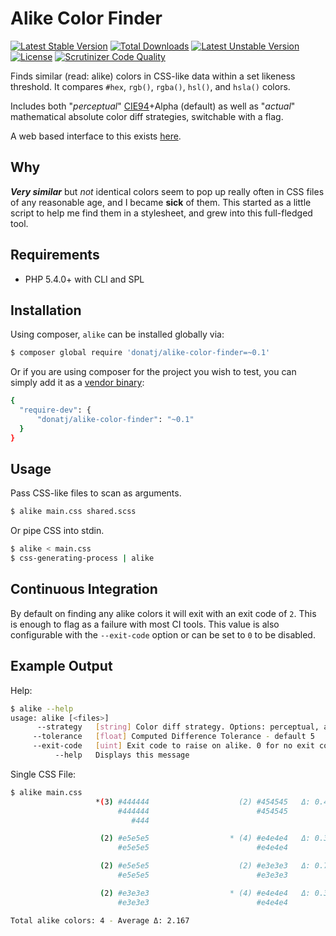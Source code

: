 # Alike Color Finder

[![Latest Stable Version](https://poser.pugx.org/donatj/alike-color-finder/v/stable.png)](https://packagist.org/packages/donatj/alike-color-finder) 
[![Total Downloads](https://poser.pugx.org/donatj/alike-color-finder/downloads.png)](https://packagist.org/packages/donatj/alike-color-finder) 
[![Latest Unstable Version](https://poser.pugx.org/donatj/alike-color-finder/v/unstable.png)](https://packagist.org/packages/donatj/alike-color-finder) 
[![License](https://poser.pugx.org/donatj/alike-color-finder/license.png)](https://packagist.org/packages/donatj/alike-color-finder)
[![Scrutinizer Code Quality](https://scrutinizer-ci.com/g/donatj/AlikeColorFinder/badges/quality-score.png?b=master)](https://scrutinizer-ci.com/g/donatj/AlikeColorFinder/?branch=master)

Finds similar (read: alike) colors in CSS-like data within a set likeness threshold. It compares `#hex`, `rgb()`, `rgba()`, `hsl()`, and `hsla()` colors.

Includes both "*perceptual*" [CIE94](http://en.wikipedia.org/wiki/Color_difference#CIE94)+Alpha (default) as well as "*actual*" mathematical absolute color diff strategies, switchable with a flag.

A web based interface to this exists [here](https://donatstudios.com/CSS-Alike-Color-Finder).

## Why

***Very similar*** but *not* identical colors seem to pop up really often in CSS files of any reasonable age, and I became **sick** of them. This started as a little script to help me find them in a stylesheet, and grew into this full-fledged tool.

## Requirements

- PHP 5.4.0+ with CLI and SPL

## Installation

Using composer, `alike` can be installed globally via:

```bash
$ composer global require 'donatj/alike-color-finder=~0.1'
```

Or if you are using composer for the project you wish to test, you can simply add it as a [vendor binary](https://getcomposer.org/doc/articles/vendor-binaries.md):

```bash
{
  "require-dev": {
      "donatj/alike-color-finder": "~0.1"
  }
}
```

## Usage

Pass CSS-like files to scan as arguments.

```bash
$ alike main.css shared.scss
```

Or pipe CSS into stdin.

```bash
$ alike < main.css
$ css-generating-process | alike
```

## Continuous Integration

By default on finding any alike colors it will exit with an exit code of `2`. This is enough to flag as a failure with most CI tools. This value is also configurable with the `--exit-code` option or can be set to `0` to be disabled.

## Example Output

Help:

```bash
$ alike --help
usage: alike [<files>]
      --strategy   [string] Color diff strategy. Options: perceptual, actual. Default: perceptual
     --tolerance   [float] Computed Difference Tolerance - default 5
     --exit-code   [uint] Exit code to raise on alike. 0 for no exit code
          --help   Displays this message
```

Single CSS File:

```bash
$ alike main.css
                   *(3) #444444                    (2) #454545   Δ: 0.437
                        #444444                        #454545
                           #444                               

                    (2) #e5e5e5                  * (4) #e4e4e4   Δ: 0.352
                        #e5e5e5                        #e4e4e4

                    (2) #e5e5e5                    (2) #e3e3e3   Δ: 0.705
                        #e5e5e5                        #e3e3e3

                    (2) #e3e3e3                  * (4) #e4e4e4   Δ: 0.352
                        #e3e3e3                        #e4e4e4

Total alike colors: 4 - Average Δ: 2.167
```
